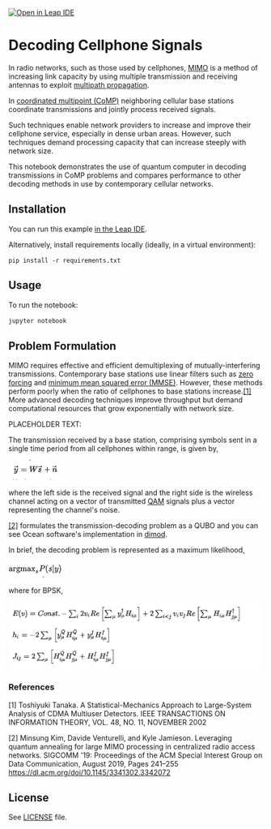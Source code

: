 [![Open in Leap IDE](
  https://cdn-assets.cloud.dwavesys.com/shared/latest/badges/leapide.svg)](
  https://ide.dwavesys.io/#https://github.com/dwave-examples/cooperative-multipoint)

# Decoding Cellphone Signals

In radio networks, such as those used by cellphones, 
[MIMO](https://en.wikipedia.org/wiki/MIMO) is a method of increasing link 
capacity by using multiple transmission and receiving antennas to exploit 
[multipath propagation](https://en.wikipedia.org/wiki/Multipath_propagation). 

In [coordinated multipoint (CoMP)](https://en.wikipedia.org/wiki/Cooperative_MIMO)
neighboring cellular base stations coordinate transmissions and jointly process 
received signals.

Such techniques enable network providers to increase and improve their cellphone
service, especially in dense urban areas. However, such techniques demand 
processing capacity that can increase steeply with network size. 

This notebook demonstrates the use of quantum computer in decoding transmissions 
in CoMP problems and compares performance to other decoding
methods in use by contemporary cellular networks. 

## Installation

You can run this example
[in the Leap IDE](https://ide.dwavesys.io/#https://github.com/dwave-examples/cooperative-multipoint).

Alternatively, install requirements locally (ideally, in a virtual environment):

    pip install -r requirements.txt

## Usage

To run the notebook:

```bash
jupyter notebook
```

[^1]: Leap's IDE, which runs VS Code, does not support all notebook extensions. 

## Problem Formulation

MIMO requires effective and efficient demultiplexing of mutually-interfering 
transmissions. Contemporary base stations use linear filters such as 
[zero forcing](https://en.wikipedia.org/wiki/Zero-forcing_precoding) and 
[minimum mean squared error (MMSE)](https://en.wikipedia.org/wiki/Minimum_mean_square_error). 
However, these methods perform poorly when the ratio of cellphones to base stations 
increase.[[1]](#1) More advanced decoding techniques improve throughput but demand 
computational resources that grow exponentially with network size.

PLACEHOLDER TEXT:

The transmission received by a base station, comprising symbols sent in a
single time period from all cellphones within range, is given by,

![eq1](_static/eq_y_func_s_n.png)

where the left side is the received signal and the right side is the wireless
channel acting on a vector of transmitted 
[QAM](https://en.wikipedia.org/wiki/Quadrature_amplitude_modulation) signals plus
a vector representing the channel's noise.

[[2]](#2) formulates the transmission-decoding problem as a QUBO and you can 
see Ocean software's implementation in 
[dimod](https://docs.ocean.dwavesys.com/en/stable/docs_dimod/sdk_index.html).

In brief, the decoding problem is represented as a maximum likelihood,

![eq2](_static/eq_max_likelihood.png)

where for BPSK,

![eq3](_static/eq_bpsk_qubo.png)


### References

<a name="1">[1]</a> Toshiyuki Tanaka. 
A Statistical-Mechanics Approach to Large-System Analysis of CDMA Multiuser Detectors.
IEEE TRANSACTIONS ON INFORMATION THEORY, VOL. 48, NO. 11, NOVEMBER 2002

<a name="2">[2]</a> Minsung Kim, Davide Venturelli, and Kyle Jamieson. 
Leveraging quantum annealing for large MIMO processing in centralized radio access networks.
SIGCOMM '19: Proceedings of the ACM Special Interest Group on Data Communication, August 2019, Pages 241–255 
https://dl.acm.org/doi/10.1145/3341302.3342072

## License

See [LICENSE](LICENSE.md) file.
